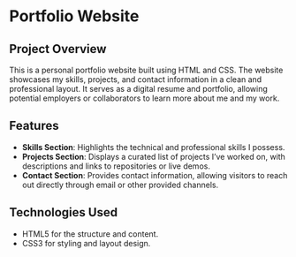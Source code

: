 # Portfolio Website

## Project Overview
This is a personal portfolio website built using HTML and CSS. The website showcases my skills, projects, and contact information in a clean and professional layout. It serves as a digital resume and portfolio, allowing potential employers or collaborators to learn more about me and my work.

## Features
- **Skills Section**: Highlights the technical and professional skills I possess.
- **Projects Section**: Displays a curated list of projects I’ve worked on, with descriptions and links to repositories or live demos.
- **Contact Section**: Provides contact information, allowing visitors to reach out directly through email or other provided channels.

## Technologies Used
- HTML5 for the structure and content.
- CSS3 for styling and layout design.
